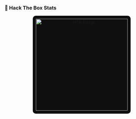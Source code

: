 <h3>🧠 Hack The Box Stats</h3>

<p align="center">
  <img src="https://www.hackthebox.com/badge/image/2170485" alt="HTB Badge" width="300" style="background-color: #0f0f0f; padding: 10px; border-radius: 10px;">
</p>
